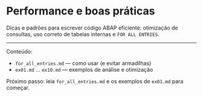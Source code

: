 # Performance e boas práticas

Dicas e padrões para escrever código ABAP eficiente: otimização de consultas, uso correto de tabelas internas e `FOR ALL ENTRIES`.

---

Conteúdo:
- `for_all_entries.md` — como usar (e evitar armadilhas)
- `ex01.md` … `ex10.md` — exemplos de análise e otimização

Próximo passo: leia `for_all_entries.md` e os exemplos de `ex01.md` para começar.